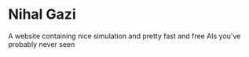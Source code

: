 # Nihal Gazi
A website containing nice simulation and pretty fast and free AIs you've probably never seen
